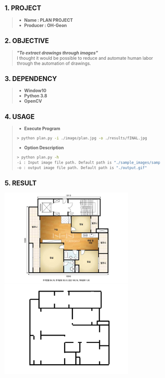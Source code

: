 ## 1. PROJECT
>* **Name : PLAN PROJECT**     
>* **Producer : OH-Geon** 

## 2. OBJECTIVE
> ***"To extract drawings through images"***    
> I thought it would be possible to reduce and automate human labor through the automation of drawings.

## 3. DEPENDENCY
>* **Window10**      
>* **Python 3.8**    
>* **OpenCV**    

## 4. USAGE          
>- **Execute Program**  
>  ```Bash
>  > python plan.py -i ./image/plan.jpg -o ./results/fINAL.jpg
>  ```
>- **Option Description**  
>  ```Bash
>  > python plan.py -h
>  -i : Input image file path. Default path is "./sample_images/sample.png"
>  -o : output image file path. Default path is "./output.gif"
>  ```

## 5. RESULT
<img src = "https://github.com/geon-oh/PLAN-project/blob/master/image/plan.jpg?raw=true" width = "400"> <img src = "https://github.com/geon-oh/PLAN-project/blob/master/results/FINAL.jpg" width = "400">

